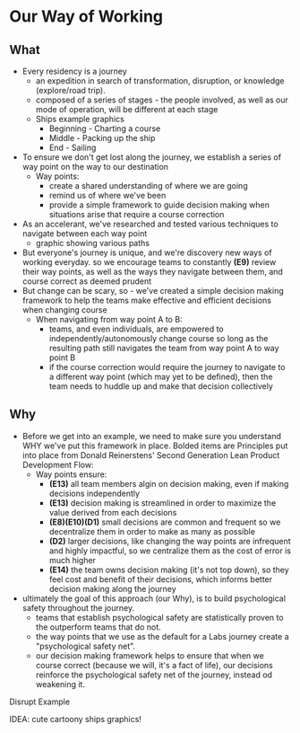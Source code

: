 # Our Way of Working

## What
- Every residency is a journey
  - an expedition in search of transformation, disruption, or knowledge (explore/road trip).
  - composed of a series of stages - the people involved, as well as our mode of operation, will be different at each stage
  - Ships example graphics
	  - Beginning - Charting a course
    - Middle - Packing up the ship
    - End - Sailing
- To ensure we don't get lost along the journey, we establish a series of way point on the way to our destination
  - Way points:
	  - create a shared understanding of where we are going
	  - remind us of where we've been
	  - provide a simple framework to guide decision making when situations arise that require a course correction
- As an accelerant, we've researched and tested various techniques to navigate between each way point
  - graphic showing various paths
- But everyone's journey is unique, and we're discovery new ways of working everyday. so we encourage teams to constantly **(E9)** review their way points, as well as the ways they navigate between them, and course correct as deemed prudent
- But change can be scary, so - we've created a simple decision making framework to help the teams make effective and efficient decisions when changing course
  - When navigating from way point A to B:
    - teams, and even individuals, are empowered to independently/autonomously change course so long as the resulting path still navigates the team from way point A to way point B
    - if the course correction would require the journey to navigate to a different way point (which may yet to be defined), then the team needs to huddle up and make that decision collectively

## Why
- Before we get into an example, we need to make sure you understand WHY we've put this framework in place. Bolded items are Principles put into place from Donald Reinerstens' Second Generation Lean Product Development Flow:
  - Way points ensure:
	  - **(E13)** all team members algin on decision making, even if making decisions independently
	  - **(E13)** decision making is streamlined in order to maximize the value derived from each decisions
	  - **(E8)(E10)(D1)** small decisions are common and frequent so we decentralize them in order to make as many as possible
	  - **(D2)** larger decisions, like changing the way points are infrequent and highly impactful, so we centralize them as the cost of error is much higher
	  - **(E14)** the team owns decision making (it's not top down), so they feel cost and benefit of their decisions, which informs better decision making along the journey
- ultimately the goal of this approach (our Why), is to build psychological safety throughout the journey.
  - teams that establish psychological safety are statistically proven to the outperform teams that do not.
  - the way points that we use as the default for a Labs journey create a "psychological safety net".
  - our decision making framework helps to ensure that when we course correct (because we will, it's a fact of life), our decisions reinforce the psychological safety net of the journey, instead od weakening it.

Disrupt Example


IDEA:
	cute cartoony ships graphics!